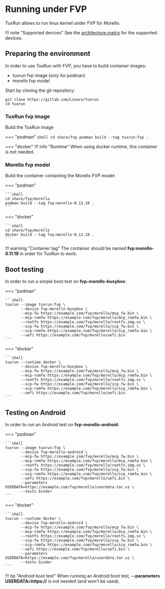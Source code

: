 # Running under FVP

TuxRun allows to run linux kernel under FVP for Morello.

!!! note "Supported devices"
    See the [architecture matrix](devices.md#fvp-devices) for the supported devices.

## Preparing the environment

In order to use TuxRun with FVP, you have to build container images:

* tuxrun fvp image (only for podman)
* morello fvp model

Start by cloning the git repository:

```shell
git clone https://gitlab.com/Linaro/tuxrun
cd tuxrun
```

### TuxRun fvp image

Build the TuxRun image

=== "podman"
    ```shell
    cd share/fvp
    podman build --tag tuxrun:fvp .
    ```

=== "docker"
    !!! info "Runtime"
        When using docker runtime, this container is not needed.

### Morello fvp model

Build the container containing the Morello FVP model:

=== "podman"

    ```shell
    cd share/fvp/morello
    podman build --tag fvp:morello-0.11.19 .
    ```

=== "docker"

    ```shell
    cd share/fvp/morello
    docker build --tag fvp:morello-0.11.19 .
    ```

!!! warning "Container tag"
    The container should be named **fvp:morello-0.11.19** in order for TuxRun
    to work.

## Boot testing

In order to run a simple boot test on **fvp-morello-busybox**:

=== "podman"

    ```shell
    tuxrun --image tuxrun:fvp \
           --device fvp-morello-buxybox \
           --mcp-fw https://example.com/fvp/morello/mcp_fw.bin \
           --mcp-romfw https://example.com/fvp/morello/mcp_romfw.bin \
           --rootfs https://example.com/fvp/morello/rootfs.img.xz \
           --scp-fw https://example.com/fvp/morello/scp_fw.bin \
           --scp-romfw https://example.com/fvp/morello/scp_romfw.bin \
           --uefi https://example.com/fvp/morello/uefi.bin
    ```

=== "docker"

    ```shell
    tuxrun --runtime docker \
           --device fvp-morello-buxybox \
           --mcp-fw https://example.com/fvp/morello/mcp_fw.bin \
           --mcp-romfw https://example.com/fvp/morello/mcp_romfw.bin \
           --rootfs https://example.com/fvp/morello/rootfs.img.xz \
           --scp-fw https://example.com/fvp/morello/scp_fw.bin \
           --scp-romfw https://example.com/fvp/morello/scp_romfw.bin \
           --uefi https://example.com/fvp/morello/uefi.bin
    ```


## Testing on Android

In order to run an Android test on **fvp-morello-android**:

=== "podman"

    ```shell
    tuxrun --image tuxrun:fvp \
           --device fvp-morello-android \
           --mcp-fw https://example.com/fvp/morello/mcp_fw.bin \
           --mcp-romfw https://example.com/fvp/morello/mcp_romfw.bin \
           --rootfs https://example.com/fvp/morello/rootfs.img.xz \
           --scp-fw https://example.com/fvp/morello/scp_fw.bin \
           --scp-romfw https://example.com/fvp/morello/scp_romfw.bin \
           --uefi https://example.com/fvp/morello/uefi.bin \
           --parameters USERDATA=https://example.com/fvp/morello/userdata.tar.xz \
           --tests binder
    ```

=== "docker"

    ```shell
    tuxrun --runtime docker \
           --device fvp-morello-android \
           --mcp-fw https://example.com/fvp/morello/mcp_fw.bin \
           --mcp-romfw https://example.com/fvp/morello/mcp_romfw.bin \
           --rootfs https://example.com/fvp/morello/rootfs.img.xz \
           --scp-fw https://example.com/fvp/morello/scp_fw.bin \
           --scp-romfw https://example.com/fvp/morello/scp_romfw.bin \
           --uefi https://example.com/fvp/morello/uefi.bin \
           --parameters USERDATA=https://example.com/fvp/morello/userdata.tar.xz \
           --tests binder
    ```

!!! tip "Android boot test"
    When running an Android boot test, **--parameters USERDATA=https://** is
    not needed (and won't be used).
